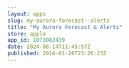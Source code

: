 ```yaml
---
layout: apps
slug: my-aurora-forecast--alerts
title: "My Aurora Forecast & Alerts"
store: apple
app_id: 1073082439
date: 2024-08-14T11:45:57Z
published: 2016-01-26T23:26:23Z
---
```


